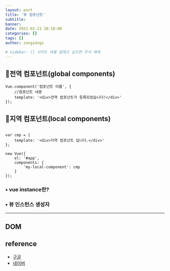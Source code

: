 ```yaml
---
layout: post
title: '뷰 컴포넌트'
subtitle: 
banner:
date: 2021-03-21 10:18:00
categories: []
tags: []
author: zangzangs

# sidebar: [] 사이드 바를 없애고 싶으면 주석 해제
---
```



## 🔹전역 컴포넌트(global components)

```
Vue.component('컴포넌트 이름', {
    //컴포넌트 내용
    template: '<div>전역 컴포넌트가 등록되었습니다!</div>'
});

```

## 🔹지역 컴포넌트(local components)

```

var cmp = {
    template: '<div>지역 컴포넌트 입니다.</div>'
};

new Vue({
    el: '#app',
    components: {
        'my-local-component': cmp
    }
});

```

###  ▪ vue instance란?

###  ▪ 뷰 인스턴스 생성자

---

## DOM



## reference
- [구글](https://google.com)
- [네이버](https://www.naver.com/)